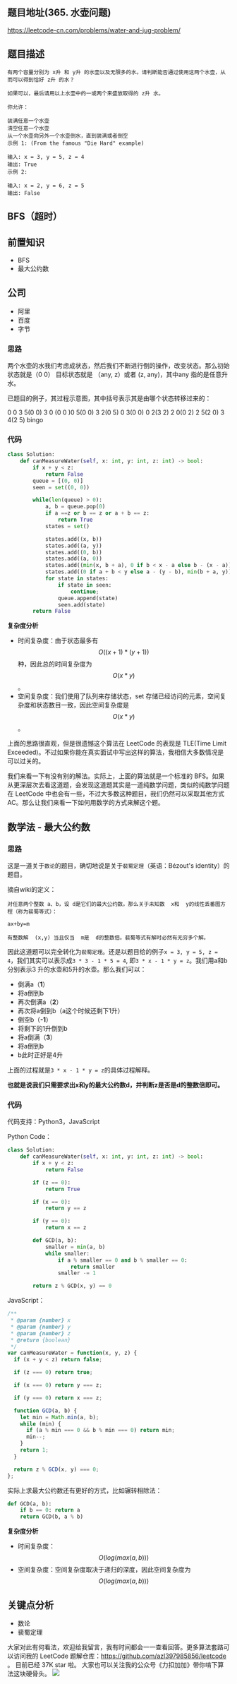 
## 题目地址(365. 水壶问题)
https://leetcode-cn.com/problems/water-and-jug-problem/

## 题目描述

```
有两个容量分别为 x升 和 y升 的水壶以及无限多的水。请判断能否通过使用这两个水壶，从而可以得到恰好 z升 的水？

如果可以，最后请用以上水壶中的一或两个来盛放取得的 z升 水。

你允许：

装满任意一个水壶
清空任意一个水壶
从一个水壶向另外一个水壶倒水，直到装满或者倒空
示例 1: (From the famous "Die Hard" example)

输入: x = 3, y = 5, z = 4
输出: True
示例 2:

输入: x = 2, y = 6, z = 5
输出: False

```

  
## BFS（超时）

## 前置知识

- BFS
- 最大公约数

## 公司

- 阿里
- 百度
- 字节

### 思路

两个水壶的水我们考虑成状态，然后我们不断进行倒的操作，改变状态。那么初始状态就是（0 0） 目标状态就是 （any, z）或者 (z, any)，其中any 指的是任意升水。


已题目的例子，其过程示意图，其中括号表示其是由哪个状态转移过来的：

0 0
3 5(0 0)  3 0 (0 0 )0 5(0 0)
3 2(0 5) 0 3(0 0)
0 2(3 2)
2 0(0 2)
2 5(2 0)
3 4(2 5)  bingo

### 代码

```python
class Solution:
    def canMeasureWater(self, x: int, y: int, z: int) -> bool:
        if x + y < z:
            return False
        queue = [(0, 0)]
        seen = set((0, 0))

        while(len(queue) > 0):
            a, b = queue.pop(0)
            if a ==z or b == z or a + b == z:
                return True
            states = set()

            states.add((x, b))
            states.add((a, y))
            states.add((0, b))
            states.add((a, 0)) 
            states.add((min(x, b + a), 0 if b < x - a else b - (x - a))) 
            states.add((0 if a + b < y else a - (y - b), min(b + a, y)))
            for state in states:
                if state in seen:
                    continue;
                queue.append(state)
                seen.add(state)
        return False
```

**复杂度分析**

- 时间复杂度：由于状态最多有$$O((x + 1) * (y + 1))$$ 种，因此总的时间复杂度为$$O(x * y)$$。
- 空间复杂度：我们使用了队列来存储状态，set 存储已经访问的元素，空间复杂度和状态数目一致，因此空间复杂度是$$O(x * y)$$。

上面的思路很直观，但是很遗憾这个算法在 LeetCode 的表现是 TLE(Time Limit Exceeded)。不过如果你能在真实面试中写出这样的算法，我相信大多数情况是可以过关的。

我们来看一下有没有别的解法。实际上，上面的算法就是一个标准的 BFS。如果从更深层次去看这道题，会发现这道题其实是一道纯数学问题，类似的纯数学问题在 LeetCode 中也会有一些，不过大多数这种题目，我们仍然可以采取其他方式 AC。那么让我们来看一下如何用数学的方式来解这个题。

## 数学法 - 最大公约数

### 思路

这是一道关于`数论`的题目，确切地说是关于`裴蜀定理`（英语：Bézout's identity）的题目。

摘自wiki的定义：

```
对任意两个整数 a、b，设 d是它们的最大公约数。那么关于未知数  x和  y的线性丢番图方程（称为裴蜀等式）：

ax+by=m

有整数解  (x,y) 当且仅当  m是  d的整数倍。裴蜀等式有解时必然有无穷多个解。

```

因此这道题可以完全转化为`裴蜀定理`。还是以题目给的例子`x = 3, y = 5, z = 4`，我们其实可以表示成`3 * 3 - 1 * 5 = 4`, 即`3 * x - 1 * y = z`。我们用a和b分别表示3
升的水壶和5升的水壶。那么我们可以：


- 倒满a（**1**）
- 将a倒到b
- 再次倒满a（**2**）
- 再次将a倒到b（a这个时候还剩下1升）
- 倒空b（**-1**）
- 将剩下的1升倒到b
- 将a倒满（**3**）
- 将a倒到b
- b此时正好是4升

上面的过程就是`3 * x - 1 * y = z`的具体过程解释。

**也就是说我们只需要求出x和y的最大公约数d，并判断z是否是d的整数倍即可。**


### 代码

代码支持：Python3，JavaScript


Python Code：

```python
class Solution:
    def canMeasureWater(self, x: int, y: int, z: int) -> bool:
        if x + y < z:
            return False

        if (z == 0):
            return True

        if (x == 0):
            return y == z

        if (y == 0):
            return x == z

        def GCD(a, b):
            smaller = min(a, b)
            while smaller:
                if a % smaller == 0 and b % smaller == 0:
                    return smaller
                smaller -= 1

        return z % GCD(x, y) == 0
```

JavaScript：


```js
/**
 * @param {number} x
 * @param {number} y
 * @param {number} z
 * @return {boolean}
 */
var canMeasureWater = function(x, y, z) {
  if (x + y < z) return false;

  if (z === 0) return true;

  if (x === 0) return y === z;

  if (y === 0) return x === z;

  function GCD(a, b) {
    let min = Math.min(a, b);
    while (min) {
      if (a % min === 0 && b % min === 0) return min;
      min--;
    }
    return 1;
  }

  return z % GCD(x, y) === 0;
};
```

实际上求最大公约数还有更好的方式，比如辗转相除法：

```python
def GCD(a, b):
    if b == 0: return a
    return GCD(b, a % b)
```

**复杂度分析**

- 时间复杂度：$$O(log(max(a, b)))$$
- 空间复杂度：空间复杂度取决于递归的深度，因此空间复杂度为 $$O(log(max(a, b)))$$


## 关键点分析

- 数论
- 裴蜀定理

大家对此有何看法，欢迎给我留言，我有时间都会一一查看回答。更多算法套路可以访问我的 LeetCode 题解仓库：https://github.com/azl397985856/leetcode 。 目前已经 37K star 啦。
大家也可以关注我的公众号《力扣加加》带你啃下算法这块硬骨头。
![](https://tva1.sinaimg.cn/large/007S8ZIlly1gfcuzagjalj30p00dwabs.jpg)
